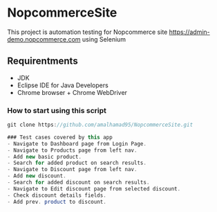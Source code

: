 # NopcommerceSite

This project is automation testing for Nopcommerce site https://admin-demo.nopcommerce.com using Selenium

## Requirentments
- JDK
- Eclipse IDE for Java Developers 
- Chrome browser + Chrome WebDriver
  
### How to start using this script
```java
git clone https://github.com/amalhamad95/NopcommerceSite.git

### Test cases covered by this app
- Navigate to Dashboard page from Login Page.
- Navigate to Products page from left nav.
- Add new basic product.
- Search for added product on search results.
- Navigate to Discount page from left nav.
- Add new discount.
- Search for added discount on search results.
- Navigate to Edit discount page from selected discount.
- Check discount details fields.
- Add prev. product to discount.
